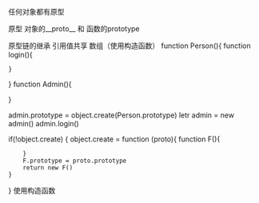 任何对象都有原型

原型 对象的__proto__ 和 函数的prototype

原型链的继承  引用值共享 数组（使用构造函数）
function Person(){
    function login(){

    }
}
function Admin(){

}
<!-- Admin.prototype = new Person() -->
admin.prototype = object.create(Person.prototype)
letr admin = new admin()
admin.login()

if(!object.create) {
    object.create = function (proto){
        function F(){

        }
        F.prototype = proto.prototype
        return new F()
    }
}
使用构造函数